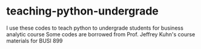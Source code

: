 # teaching-python-undergrade
I use these codes to teach python to undergrade students for business analytic course
Some codes are borrowed from Prof. Jeffrey Kuhn's course materials for BUSI 899
